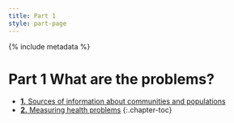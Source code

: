 ```yaml
---
title: Part 1
style: part-page
---
```


{% include metadata %}

# **Part 1** What are the problems?

*   [**1.** Sources of information about communities and populations](01-01.html)
*   [**2.** Measuring health problems](01-02.html)
{:.chapter-toc}

